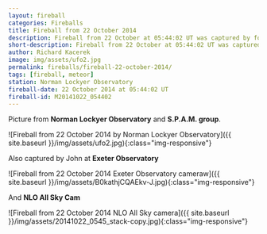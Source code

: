 ```yaml
---
layout: fireball
categories: Fireballs
title: Fireball from 22 October 2014
description: Fireball from 22 October at 05:44:02 UT was captured by four UKMON cameras
short-description: Fireball from 22 October at 05:44:02 UT was captured by four UKMON cameras
author: Richard Kacerek
image: img/assets/ufo2.jpg
permalink: fireballs/fireball-22-october-2014/
tags: [fireball, meteor]
station: Norman Lockyer Observatory
fireball-date: 22 October 2014 at 05:44:02 UT
fireball-id: M20141022_054402
---
```


Picture from **Norman Lockyer Observatory** and **S.P.A.M. group**.

![Fireball from 22 October 2014 by Norman Lockyer Observatory]({{ site.baseurl }}/img/assets/ufo2.jpg){:class="img-responsive"}

Also captured by John at **Exeter Observatory**

![Fireball from 22 October 2014 Exeter Observatory cameraw]({{ site.baseurl }}/img/assets/B0kathjCQAEkv-J.jpg){:class="img-responsive"}

And **NLO All Sky Cam**

![Fireball from 22 October 2014 NLO All Sky camera]({{ site.baseurl }}/img/assets/20141022_0545_stack-copy.jpg){:class="img-responsive"}
